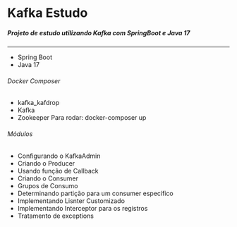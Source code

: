 # Kafka Estudo

##### Projeto de estudo utilizando Kafka com SpringBoot e Java 17
------------------------------------------------------------------------
- Spring Boot
- Java 17
###### Docker Composer
- kafka_kafdrop
- Kafka
- Zookeeper
Para rodar:  docker-composer up

###### Módulos
-  Configurando o KafkaAdmin
-  Criando o Producer
-  Usando função de Callback
-  Criando o Consumer
-  Grupos de Consumo
-  Determinando partição para um consumer específico
-  Implementando Lisnter Customizado
-  Implementando Interceptor para os registros
-  Tratamento de exceptions